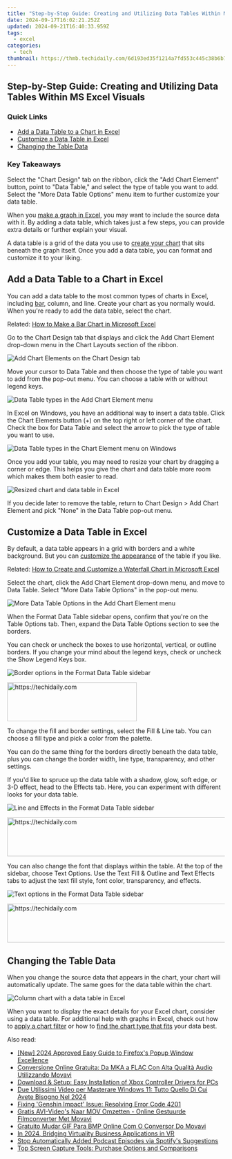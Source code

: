 ```yaml
---
title: "Step-by-Step Guide: Creating and Utilizing Data Tables Within MS Excel Visuals"
date: 2024-09-17T16:02:21.252Z
updated: 2024-09-21T16:40:33.959Z
tags:
  - excel
categories:
  - tech
thumbnail: https://thmb.techidaily.com/6d193ed35f1214a7fd553c445c38b6b7633741c0bda3a9fe486dfd62eae70d54.jpg
---
```


## Step-by-Step Guide: Creating and Utilizing Data Tables Within MS Excel Visuals

### Quick Links

* [Add a Data Table to a Chart in Excel](https://blog-min.techidaily.com/in-2024-how-to-teleport-your-gps-location-on-samsung-galaxy-a34-5g-drfone-by-drfone-virtual-android/)
* [Customize a Data Table in Excel](https://instagram-videos.techidaily.com/instagram-lost-and-found-follower-hunt-for-2024/)
* [Changing the Table Data](https://snapchat-videos.techidaily.com/speak-with-style-mastering-the-art-of-altering-vocal-effects-on-snapchat-for-2024/)

### Key Takeaways

 Select the "Chart Design" tab on the ribbon, click the "Add Chart Element" button, point to "Data Table," and select the type of table you want to add. Select the "More Data Table Options" menu item to further customize your data table.

 When you [make a graph in Excel](https://technical-tips.techidaily.com/top-techniques-for-enhancing-photo-quality-on-your-ios-device/), you may want to include the source data with it. By adding a data table, which takes just a few steps, you can provide extra details or further explain your visual.

 A data table is a grid of the data you use to [create your chart](https://buynow-help.techidaily.com/detailed-insight-into-the-campfire-chronicles-character-customization-collection/) that sits beneath the graph itself. Once you add a data table, you can format and customize it to your liking.

##  Add a Data Table to a Chart in Excel

 You can add a data table to the most common types of charts in Excel, including [bar](https://extra-support.techidaily.com/updated-premium-psd-aesthetic-optimization/), column, and line. Create your chart as you normally would. When you're ready to add the data table, select the chart.

Related: [How to Make a Bar Chart in Microsoft Excel](https://extra-support.techidaily.com/updated-premium-psd-aesthetic-optimization/) 

 Go to the Chart Design tab that displays and click the Add Chart Element drop-down menu in the Chart Layouts section of the ribbon.

![Add Chart Elements on the Chart Design tab](https://static1.howtogeekimages.com/wordpress/wp-content/uploads/2022/09/ChartDesignAddElement-ExcelDataLabels.png) 

 Move your cursor to Data Table and then choose the type of table you want to add from the pop-out menu. You can choose a table with or without legend keys.

![Data Table types in the Add Chart Element menu](https://static1.howtogeekimages.com/wordpress/wp-content/uploads/2022/09/AddElementDataTable-ExcelDataTableChart.png) 

 In Excel on Windows, you have an additional way to insert a data table. Click the Chart Elements button (+) on the top right or left corner of the chart. Check the box for Data Table and select the arrow to pick the type of table you want to use.

![Data Table types in the Chart Element menu on Windows](https://static1.howtogeekimages.com/wordpress/wp-content/uploads/2022/09/AddElementDataTableWindows-ExcelDataTableChart.png) 

 Once you add your table, you may need to resize your chart by dragging a corner or edge. This helps you give the chart and data table more room which makes them both easier to read.

![Resized chart and data table in Excel](https://static1.howtogeekimages.com/wordpress/wp-content/uploads/2022/09/ResizedChart-ExcelDataTableChart.png) 

 If you decide later to remove the table, return to Chart Design > Add Chart Element and pick "None" in the Data Table pop-out menu.

##  Customize a Data Table in Excel

 By default, a data table appears in a grid with borders and a white background. But you can [customize the appearance](https://youtube-docs.techidaily.com/approved-strategies-for-effective-youtube-playlist-distribution/) of the table if you like.

Related: [How to Create and Customize a Waterfall Chart in Microsoft Excel](https://youtube-docs.techidaily.com/approved-strategies-for-effective-youtube-playlist-distribution/) 

 Select the chart, click the Add Chart Element drop-down menu, and move to Data Table. Select "More Data Table Options" in the pop-out menu.

![More Data Table Options in the Add Chart Element menu](https://static1.howtogeekimages.com/wordpress/wp-content/uploads/2022/09/MoreDataTableOptions-ExcelDataTableChart.png) 

 When the Format Data Table sidebar opens, confirm that you're on the Table Options tab. Then, expand the Data Table Options section to see the borders.

 You can check or uncheck the boxes to use horizontal, vertical, or outline borders. If you change your mind about the legend keys, check or uncheck the Show Legend Keys box.

![Border options in the Format Data Table sidebar](https://static1.howtogeekimages.com/wordpress/wp-content/uploads/2022/09/FormatDataTableOptionsTab-ExcelDataTableChart.png) 

<!-- affiliate ads begin -->
<a href="https://aligracehair.sjv.io/c/5597632/1975816/19272" target="_top" id="1975816">
  <img src="//a.impactradius-go.com/display-ad/19272-1975816" border="0" alt="https://techidaily.com" width="300" height="90"/>
</a>
<img height="0" width="0" src="https://aligracehair.sjv.io/i/5597632/1975816/19272" style="position:absolute;visibility:hidden;" border="0" />
<!-- affiliate ads end -->

 To change the fill and border settings, select the Fill & Line tab. You can choose a fill type and pick a color from the palette.

 You can do the same thing for the borders directly beneath the data table, plus you can change the border width, line type, transparency, and other settings.

 If you'd like to spruce up the data table with a shadow, glow, soft edge, or 3-D effect, head to the Effects tab. Here, you can experiment with different looks for your data table.

![Line and Effects in the Format Data Table sidebar](https://static1.howtogeekimages.com/wordpress/wp-content/uploads/2022/09/FormatDataTableLineEffects-ExcelDataTableChart.png) 

<!-- affiliate ads begin -->
<a href="https://unicoeye.pxf.io/c/5597632/2134234/18498" target="_top" id="2134234">
  <img src="//a.impactradius-go.com/display-ad/18498-2134234" border="0" alt="https://techidaily.com" width="728" height="90"/>
</a>
<img height="0" width="0" src="https://unicoeye.pxf.io/i/5597632/2134234/18498" style="position:absolute;visibility:hidden;" border="0" />
<!-- affiliate ads end -->

 You can also change the font that displays within the table. At the top of the sidebar, choose Text Options. Use the Text Fill & Outline and Text Effects tabs to adjust the text fill style, font color, transparency, and effects.

![Text options in the Format Data Table sidebar](https://static1.howtogeekimages.com/wordpress/wp-content/uploads/2022/09/FormatDataTableTextOptions-ExcelDataTableChart.png) 

<!-- affiliate ads begin -->
<a href="https://ephamedtechinc.pxf.io/c/5597632/2130530/26400" target="_top" id="2130530">
  <img src="//a.impactradius-go.com/display-ad/26400-2130530" border="0" alt="https://techidaily.com" width="728" height="90"/>
</a>
<img height="0" width="0" src="https://ephamedtechinc.pxf.io/i/5597632/2130530/26400" style="position:absolute;visibility:hidden;" border="0" />
<!-- affiliate ads end -->

##  Changing the Table Data

 When you change the source data that appears in the chart, your chart will automatically update. The same goes for the data table within the chart.

![Column chart with a data table in Excel](https://static1.howtogeekimages.com/wordpress/wp-content/uploads/2022/09/ColumnChartDataTable-ExcelDataTableChart.png) 

 When you want to display the exact details for your Excel chart, consider using a data table. For additional help with graphs in Excel, check out how to [apply a chart filter](https://blog-min.techidaily.com/how-to-install-device-drivers-manually-on-windows-10-by-drivereasy-guide/) or how to [find the chart type that fits](https://android-transfer.techidaily.com/in-2024-tips-of-transferring-messages-from-xiaomi-13t-pro-to-iphone-1415-drfone-by-drfone-transfer-from-android-transfer-from-android/) your data best.

<ins class="adsbygoogle"
     style="display:block"
     data-ad-format="autorelaxed"
     data-ad-client="ca-pub-7571918770474297"
     data-ad-slot="1223367746"></ins>

<ins class="adsbygoogle"
     style="display:block"
     data-ad-client="ca-pub-7571918770474297"
     data-ad-slot="8358498916"
     data-ad-format="auto"
     data-full-width-responsive="true"></ins>

<span class="atpl-alsoreadstyle">Also read:</span>
<div><ul>
<li><a href="https://fox-blue.techidaily.com/new-2024-approved-easy-guide-to-firefoxs-popup-window-excellence/"><u>[New] 2024 Approved Easy Guide to Firefox's Popup Window Excellence</u></a></li>
<li><a href="https://win-forum.techidaily.com/conversione-online-gratuita-da-mka-a-flac-con-alta-qualita-audio-utilizzando-movavi/"><u>Conversione Online Gratuita: Da MKA a FLAC Con Alta Qualità Audio Utilizzando Movavi</u></a></li>
<li><a href="https://win-amazing.techidaily.com/download-and-setup-easy-installation-of-xbox-controller-drivers-for-pcs/"><u>Download & Setup: Easy Installation of Xbox Controller Drivers for PCs</u></a></li>
<li><a href="https://win-forum.techidaily.com/due-utilissimi-video-per-masterare-windows-11-tutto-quello-di-cui-avete-bisogno-nel-2024/"><u>Due Utilissimi Video per Masterare Windows 11: Tutto Quello Di Cui Avete Bisogno Nel 2024</u></a></li>
<li><a href="https://win-blog.techidaily.com/fixing-genshin-impact-issue-resolving-error-code-4201/"><u>Fixing 'Genshin Impact' Issue: Resolving Error Code 4201</u></a></li>
<li><a href="https://some-guidance.techidaily.com/gratis-avi-videos-naar-mov-omzetten-online-gestuurde-filmconverter-met-movavi/"><u>Gratis AVI-Video's Naar MOV Omzetten - Online Gestuurde Filmconverter Met Movavi</u></a></li>
<li><a href="https://win-forum.techidaily.com/gratuito-mudar-gif-para-bmp-online-com-o-conversor-do-movavi/"><u>Gratuito Mudar GIF Para BMP Online Com O Conversor Do Movavi</u></a></li>
<li><a href="https://extra-hints.techidaily.com/in-2024-bridging-virtuality-business-applications-in-vr/"><u>In 2024, Bridging Virtuality Business Applications in VR</u></a></li>
<li><a href="https://extra-lessons.techidaily.com/stop-automatically-added-podcast-episodes-via-spotifys-suggestions/"><u>Stop Automatically Added Podcast Episodes via Spotify's Suggestions</u></a></li>
<li><a href="https://win-forum.techidaily.com/top-screen-capture-tools-purchase-options-and-comparisons/"><u>Top Screen Capture Tools: Purchase Options and Comparisons</u></a></li>
</ul></div>

